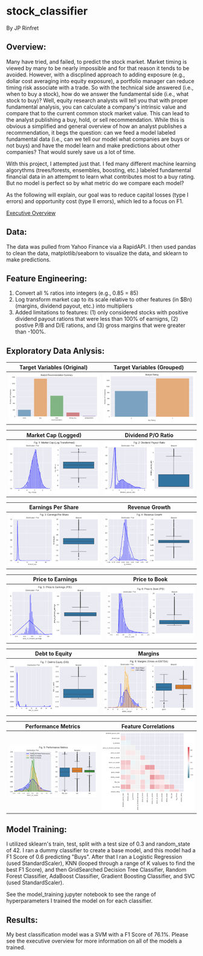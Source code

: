 # stock_classifier
By JP Rinfret

## Overview:
Many have tried, and failed, to predict the stock market. Market timing is viewed by many to be nearly impossible and for that reason it tends to be avoided. However, with a discplined approach to adding exposure (e.g., dollar cost averaging into equity exposure), a portfolio manager can reduce timing risk associate with a trade. So with the technical side answered (i.e., when to buy a stock), how do we answer the fundamental side (i.e., what stock to buy)? Well, equity research analysts will tell you that with proper fundamental analysis, you can calculate a company's intrinsic value and compare that to the current common stock market value. This can lead to the analyst publishing a buy, hold, or sell recommendation. While this is obvious a simplified and general overview of how an analyst publishes a recommendation, it begs the question: can we feed a model labeled fundamental data (i.e., can we tell our model what companies are buys or not buys) and have the model learn and make predictions about other companies? That would surely save us a lot of time.

With this project, I attempted just that. I fed many different machine learning algorythms (trees/forests, ensembles, boosting, etc.) labeled fundamental financial data in an attempmt to learn what contributes most to a buy rating. But no model is perfect so by what metric do we compare each model?

As the following will explain, our goal was to reduce capital losses (type I errors) and opportunity cost (type II errors), which led to a focus on F1.

[Executive Overview](https://docs.google.com/presentation/d/1ozVeV62RXFkmIIw2hxEZslO37sevHIF-tYhsow5Eu1Y/edit?usp=sharing)

## Data:
The data was pulled from Yahoo Finance via a RapidAPI. I then used pandas to clean the data, matplotlib/seaborn to visualize the data, and sklearn to make predictions.

## Feature Engineering:
1. Convert all % ratios into integers (e.g., 0.85 = 85)
2. Log transform market cap to its scale relative to other features (in $Bn)(margins, dividend payout, etc.) into multipliers
3. Added limitations to features: (1) only considered stocks with positive dividend payout rations that were less than 100% of earnigns, (2) postive P/B and D/E rations, and (3) gross margins that were greater than -100%.

## Exploratory Data Anlysis:
Target Variables (Original)|Target Variables (Grouped)
:--:|:--:
![alt test](graphs/original_target_variables.png)|![alt test](graphs/grouped_target_variables.png)

Market Cap (Logged)|Dividend P/O Ratio
:--:|:--:
![alt test](graphs/market_cap.png) | ![alt test](graphs/dividend_payout_ratio.png)

Earnings Per Share|Revenue Growth
:--:|:--:
![alt test](graphs/earnings_per_share.png) | ![alt test](graphs/revenue_growth.png)

Price to Earnings|Price to Book
:--:|:--:
![alt test](graphs/price_to_earnings.png) | ![alt test](graphs/price_to_book.png)


Debt to Equity|Margins
:--:|:--:
![alt test](graphs/debt_to_equity.png) | ![alt test](graphs/margins.png)


Performance Metrics | Feature Correlations
:--:|:--:
![alt test](graphs/performance_metrics.png)|![alt test](graphs/correlation.png)

## Model Training:
I utilized sklearn's train, test, split with a test size of 0.3 and random_state of 42. I ran a dummy classifier to create a base model, and this model had a F1 Score of 0.6 predicting "Buys". After that I ran a Logistic Regression (used StandardScaler), KNN (looped through a range of K values to find the best F1 Score), and then GridSearched Decision Tree Classifier, Random Forest Classifier, AdaBoost Classifier, Gradient Boosting Classifier, and SVC (used StandardScaler).

See the model_training jupyter notebook to see the range of hyperparameters I trained the model on for each classifier.

## Results:
My best classification model was a SVM with a F1 Score of 76.1%. Please see the executive overview for more information on all of the models a trained.

